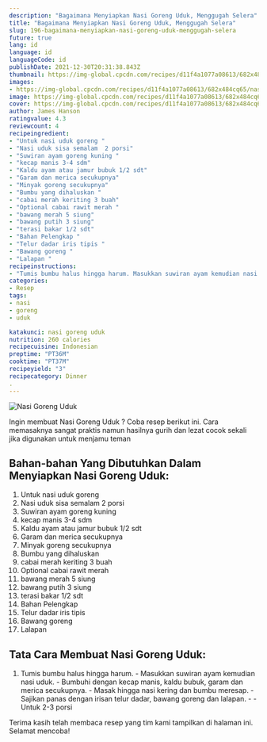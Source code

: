 ```yaml
---
description: "Bagaimana Menyiapkan Nasi Goreng Uduk, Menggugah Selera"
title: "Bagaimana Menyiapkan Nasi Goreng Uduk, Menggugah Selera"
slug: 196-bagaimana-menyiapkan-nasi-goreng-uduk-menggugah-selera
future: true
lang: id
language: id
languageCode: id
publishDate: 2021-12-30T20:31:38.843Z 
thumbnail: https://img-global.cpcdn.com/recipes/d11f4a1077a08613/682x484cq65/nasi-goreng-uduk-foto-resep-utama.png
images:
- https://img-global.cpcdn.com/recipes/d11f4a1077a08613/682x484cq65/nasi-goreng-uduk-foto-resep-utama.png
image: https://img-global.cpcdn.com/recipes/d11f4a1077a08613/682x484cq65/nasi-goreng-uduk-foto-resep-utama.png
cover: https://img-global.cpcdn.com/recipes/d11f4a1077a08613/682x484cq65/nasi-goreng-uduk-foto-resep-utama.png
author: James Hanson
ratingvalue: 4.3
reviewcount: 4
recipeingredient:
- "Untuk nasi uduk goreng "
- "Nasi uduk sisa semalam  2 porsi"
- "Suwiran ayam goreng kuning "
- "kecap manis 3-4 sdm"
- "Kaldu ayam atau jamur bubuk 1/2 sdt"
- "Garam dan merica secukupnya"
- "Minyak goreng secukupnya"
- "Bumbu yang dihaluskan "
- "cabai merah keriting 3 buah"
- "Optional cabai rawit merah "
- "bawang merah 5 siung"
- "bawang putih 3 siung"
- "terasi bakar 1/2 sdt"
- "Bahan Pelengkap "
- "Telur dadar iris tipis "
- "Bawang goreng "
- "Lalapan "
recipeinstructions:
- "Tumis bumbu halus hingga harum. Masukkan suwiran ayam kemudian nasi uduk. Bumbuhi dengan kecap manis, kaldu bubuk, garam dan merica secukupnya. Masak hingga nasi kering dan bumbu meresap. Sajikan panas dengan irisan telur dadar, bawang goreng dan lalapan.  Untuk 2-3 porsi"
categories:
- Resep
tags:
- nasi
- goreng
- uduk

katakunci: nasi goreng uduk 
nutrition: 260 calories
recipecuisine: Indonesian
preptime: "PT36M"
cooktime: "PT37M"
recipeyield: "3"
recipecategory: Dinner
. 
---
```



![Nasi Goreng Uduk](https://img-global.cpcdn.com/recipes/d11f4a1077a08613/682x484cq65/nasi-goreng-uduk-foto-resep-utama.png)

Ingin membuat Nasi Goreng Uduk ? Coba resep berikut ini. Cara memasaknya sangat praktis namun hasilnya gurih dan lezat cocok sekali jika digunakan untuk menjamu teman

<!--inarticleads1-->

## Bahan-bahan Yang Dibutuhkan Dalam Menyiapkan Nasi Goreng Uduk:

1. Untuk nasi uduk goreng 
1. Nasi uduk sisa semalam  2 porsi
1. Suwiran ayam goreng kuning 
1. kecap manis 3-4 sdm
1. Kaldu ayam atau jamur bubuk 1/2 sdt
1. Garam dan merica secukupnya
1. Minyak goreng secukupnya
1. Bumbu yang dihaluskan 
1. cabai merah keriting 3 buah
1. Optional cabai rawit merah 
1. bawang merah 5 siung
1. bawang putih 3 siung
1. terasi bakar 1/2 sdt
1. Bahan Pelengkap 
1. Telur dadar iris tipis 
1. Bawang goreng 
1. Lalapan 



<!--inarticleads2-->

## Tata Cara Membuat Nasi Goreng Uduk:

1. Tumis bumbu halus hingga harum. - Masukkan suwiran ayam kemudian nasi uduk. - Bumbuhi dengan kecap manis, kaldu bubuk, garam dan merica secukupnya. - Masak hingga nasi kering dan bumbu meresap. - Sajikan panas dengan irisan telur dadar, bawang goreng dan lalapan. -  - Untuk 2-3 porsi




Terima kasih telah membaca resep yang tim kami tampilkan di halaman ini. Selamat mencoba!
